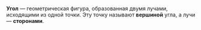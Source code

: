
**Угол** — геометрическая фигура, образованная двумя лучами, исходящими из одной точки. Эту точку называют **вершиной** угла, а лучи — **сторонами**.